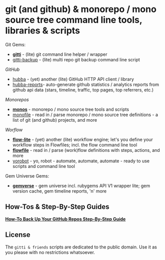 # git (and github) & monorepo / mono source tree command line tools, libraries & scripts

Git Gems:

- [**gitti**](gitti)  - (lite) git command line helper / wrapper
- [gitti-backup](gitti-backup) - (lite) multi repo git backup command line script

_GitHub_

<!-- break -->
- [hubba](hubba) - (yet) another (lite) GitHub HTTP API client / library
- [hubba-reports](hubba-reports)- auto-generate github statistics / analytics reports from github api data (stars, timeline, traffic, top pages, top referrers, etc.)

_Monorepos_

<!-- break -->
- [**monos**](monos) - monorepo / mono source tree tools and scripts
- [monofile](monofile) - read in / parse monorepo / mono source tree definitions - a list of git (and github) projects, and more


_Worflow_

<!-- break -->
- [**flow-lite**](flow-lite) - (yet) another (lite) workflow engine; let's you define your workflow steps in Flowfiles; incl. the flow command line tool
- [**flowfile**](flowfile) - read in / parse (work)flow definitions with steps, actions, and more
- [yorobot](yorobot) -  yo, robot - automate, automate, automate - ready to use scripts and command line tool



Gem Universe Gems:

- [**gemverse**](gemverse) - gem universe incl. rubygems API V1 wrapper lite; gem version cache, gem timeline reports, 'n' more



## How-Tos & Step-By-Step Guides

[**How-To Back Up Your GitHub Repos Step-By-Step Guide**](https://github.com/rubycocos/git/blob/master/docs/backup-your-github-repos.md)




## License

The `gitti & friends` scripts are dedicated to the public domain.
Use it as you please with no restrictions whatsoever.

